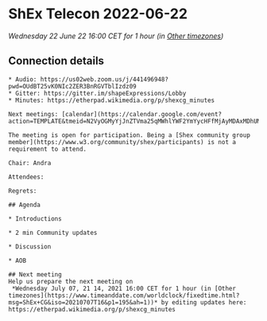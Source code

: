 # ShEx Telecon 2022-06-22
*Wednesday 22 June 22  16:00 CET for 1 hour (in [Other timezones](https://www.timeanddate.com/worldclock/fixedtime.html?msg=ShEx+CG&iso=20220622T16&p1=3759&p2=248&p3=304&p4=185&p5=4675&p6=233&p7=1272&p8=337&p9=312&ah=1))*

## Connection details

	* Audio: https://us02web.zoom.us/j/441496948?pwd=OUdBT25vK0NIc2ZER3BnRGVTblIzdz09
	* Gitter: https://gitter.im/shapeExpressions/Lobby
	* Minutes: https://etherpad.wikimedia.org/p/shexcg_minutes

	Next meetings: [calendar](https://calendar.google.com/event?action=TEMPLATE&tmeid=N2VyOGMyYjJnZTVma25qMWhlYWF2YmYycHFfMjAyMDAxMDhUMTMwMDAwWiBtaWNlbGlvLmJlX2FjM2xqNzNqdTA0YTY3OGIwaHRsMXBpamRvQGc&tmsrc=micelio.be_ac3lj73ju04a678b0htl1pijdo%40group.calendar.google.com&scp=ALL)

	The meeting is open for participation. Being a [Shex community group member](https://www.w3.org/community/shex/participants) is not a requirement to attend.

	Chair: Andra

	Attendees: 

	Regrets:

	## Agenda

	* Introductions

	* 2 min Community updates
	   
	* Discussion

	* AOB

	## Next meeting
	Help us prepare the next meeting on 
	 *Wednesday July 07, 21 14, 2021 16:00 CET for 1 hour (in [Other timezones](https://www.timeanddate.com/worldclock/fixedtime.html?msg=ShEx+CG&iso=20210707T16&p1=195&ah=1))* by editing updates here:  https://etherpad.wikimedia.org/p/shexcg_minutes
